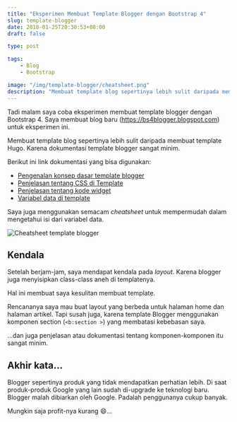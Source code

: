 ```yaml
---
title: "Eksperimen Membuat Template Blogger dengan Bootstrap 4"
slug: template-blogger
date: 2018-01-25T20:30:53+08:00
draft: false

type: post

tags:
    - Blog
    - Bootstrap

image: "/img/template-blogger/cheatsheet.png"
description: "Membuat template blog sepertinya lebih sulit daripada membuat template Hugo. Karena dokumentasi template blogger sangat minim."
---
```


Tadi malam saya coba eksperimen membuat template blogger dengan
Bootstrap 4. Saya membuat blog baru (https://bs4blogger.blogspot.com)
untuk eksperimen ini.

Membuat template blog sepertinya lebih sulit daripada membuat
template Hugo. Karena dokumentasi template blogger sangat minim.

Berikut ini link dokumentasi yang bisa digunakan:

- [Pengenalan konsep dasar template blogger](https://support.google.com/blogger/answer/46888)
- [Penjelasan tentang CSS di Template](https://support.google.com/blogger/answer/46871)
- [Penjelasan tentang kode widget](https://support.google.com/blogger/answer/46995)
- [Variabel data di template](https://support.google.com/blogger/answer/47270)

Saya juga menggunakan semacam *cheatsheet* untuk mempermudah
dalam mengetahui isi dari variabel data.

![Cheatsheet template blogger](/img/template-blogger/cheatsheet.png)

## Kendala

Setelah berjam-jam, saya mendapat kendala pada *layout*.
Karena blogger juga menyisipkan class-class aneh di templatenya.

Hal ini membuat saya kesulitan membuat template.

Rencananya saya mau buat layout yang berbeda untuk halaman
home dan halaman artikel. Tapi susah juga, karena template Blogger
menggunakan komponen section (`<b:section >`) yang membatasi
kebebasan saya.

...dan juga penjelasan atau dokumentasi tentang komponen-komponen
itu sangat minim.

## Akhir kata...

Blogger sepertinya produk yang tidak mendapatkan
perhatian lebih. Di saat produk-produk Google yang lain 
sudah di-upgrade ke teknologi baru. 
Blogger malah dibiarkan oleh Google.
Padalah penggunanya cukup banyak.

Mungkin saja profit-nya kurang 😄...